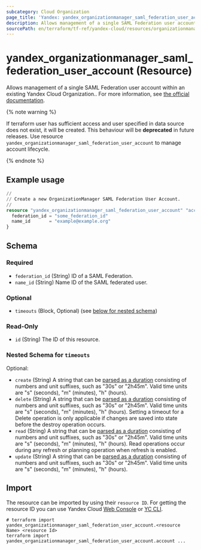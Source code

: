 ```yaml
---
subcategory: Cloud Organization
page_title: 'Yandex: yandex_organizationmanager_saml_federation_user_account'
description: Allows management of a single SAML Federation user account within an existing Yandex Cloud Organization.
sourcePath: en/terraform/tf-ref/yandex-cloud/resources/organizationmanager_saml_federation_user_account.md
---
```


# yandex_organizationmanager_saml_federation_user_account (Resource)

Allows management of a single SAML Federation user account within an existing Yandex Cloud Organization.. For more information, see [the official documentation](https://yandex.cloud/docs/organization/operations/federations/integration-common).

{% note warning %}

If terraform user has sufficient access and user specified in data source does not exist, it will be created. This behaviour will be **deprecated** in future releases. Use resource `yandex_organizationmanager_saml_federation_user_account` to manage account lifecycle.

{% endnote %}


## Example usage

```terraform
//
// Create a new OrganizationManager SAML Federation User Account.
//
resource "yandex_organizationmanager_saml_federation_user_account" "account" {
  federation_id = "some_federation_id"
  name_id       = "example@example.org"
}
```

<!-- schema generated by tfplugindocs -->
## Schema

### Required

- `federation_id` (String) ID of a SAML Federation.
- `name_id` (String) Name ID of the SAML federated user.

### Optional

- `timeouts` (Block, Optional) (see [below for nested schema](#nestedblock--timeouts))

### Read-Only

- `id` (String) The ID of this resource.

<a id="nestedblock--timeouts"></a>
### Nested Schema for `timeouts`

Optional:

- `create` (String) A string that can be [parsed as a duration](https://pkg.go.dev/time#ParseDuration) consisting of numbers and unit suffixes, such as "30s" or "2h45m". Valid time units are "s" (seconds), "m" (minutes), "h" (hours).
- `delete` (String) A string that can be [parsed as a duration](https://pkg.go.dev/time#ParseDuration) consisting of numbers and unit suffixes, such as "30s" or "2h45m". Valid time units are "s" (seconds), "m" (minutes), "h" (hours). Setting a timeout for a Delete operation is only applicable if changes are saved into state before the destroy operation occurs.
- `read` (String) A string that can be [parsed as a duration](https://pkg.go.dev/time#ParseDuration) consisting of numbers and unit suffixes, such as "30s" or "2h45m". Valid time units are "s" (seconds), "m" (minutes), "h" (hours). Read operations occur during any refresh or planning operation when refresh is enabled.
- `update` (String) A string that can be [parsed as a duration](https://pkg.go.dev/time#ParseDuration) consisting of numbers and unit suffixes, such as "30s" or "2h45m". Valid time units are "s" (seconds), "m" (minutes), "h" (hours).

## Import

The resource can be imported by using their `resource ID`. For getting the resource ID you can use Yandex Cloud [Web Console](https://console.yandex.cloud) or [YC CLI](https://yandex.cloud/docs/cli/quickstart).

```shell
# terraform import yandex_organizationmanager_saml_federation_user_account.<resource Name> <resource Id>
terraform import yandex_organizationmanager_saml_federation_user_account.account ...
```
